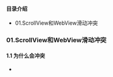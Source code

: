 #### 目录介绍
- 01.ScrollView和WebView滑动冲突




### 01.ScrollView和WebView滑动冲突
#### 1.1 为什么会冲突
- 











